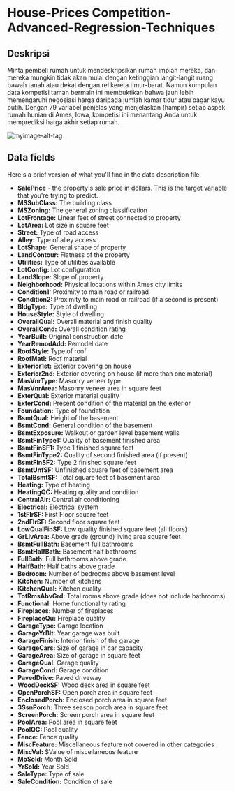 # House-Prices Competition-Advanced-Regression-Techniques

## Deskripsi

Minta pembeli rumah untuk mendeskripsikan rumah impian mereka, dan mereka mungkin tidak akan mulai dengan ketinggian langit-langit ruang bawah tanah atau dekat dengan rel kereta timur-barat. Namun kumpulan data kompetisi taman bermain ini membuktikan bahwa jauh lebih memengaruhi negosiasi harga daripada jumlah kamar tidur atau pagar kayu putih.
Dengan 79 variabel penjelas yang menjelaskan (hampir) setiap aspek rumah hunian di Ames, Iowa, kompetisi ini menantang Anda untuk memprediksi harga akhir setiap rumah. 

![myimage-alt-tag](https://storage.googleapis.com/kaggle-competitions/kaggle/5407/media/housesbanner.png)

## Data fields
Here's a brief version of what you'll find in the data description file.

<ul>
  <li> <b> SalePrice</b> - the property's sale price in dollars. This is the target variable that you're trying to predict. </li>
  <li> <b>MSSubClass:</b> The building class</li>
<li> <b>MSZoning:</b> The general zoning classification </li>
<li> <b>LotFrontage:</b> Linear feet of street connected to property </li>
<li> <b>LotArea:</b> Lot size in square feet
<li> <b>Street:</b> Type of road access
<li> <b>Alley:</b> Type of alley access
<li> <b>LotShape:</b> General shape of property
<li> <b>LandContour:</b> Flatness of the property
<li> <b>Utilities:</b> Type of utilities available
<li> <b>LotConfig:</b> Lot configuration
<li> <b>LandSlope:</b> Slope of property
<li> <b>Neighborhood:</b> Physical locations within Ames city limits
<li> <b>Condition1:</b> Proximity to main road or railroad
<li> <b>Condition2:</b> Proximity to main road or railroad (if a second is present)
<li> <b>BldgType:</b> Type of dwelling
<li> <b>HouseStyle:</b> Style of dwelling
<li> <b>OverallQual:</b> Overall material and finish quality
<li> <b>OverallCond:</b> Overall condition rating
<li> <b>YearBuilt:</b> Original construction date
<li> <b>YearRemodAdd:</b> Remodel date
<li> <b>RoofStyle:</b> Type of roof
<li> <b>RoofMatl:</b> Roof material
<li> <b>Exterior1st:</b> Exterior covering on house
<li> <b>Exterior2nd:</b> Exterior covering on house (if more than one material)
<li> <b>MasVnrType:</b> Masonry veneer type
<li> <b>MasVnrArea:</b> Masonry veneer area in square feet
<li> <b>ExterQual:</b> Exterior material quality
<li> <b>ExterCond:</b> Present condition of the material on the exterior
<li> <b>Foundation:</b> Type of foundation
<li> <b>BsmtQual:</b> Height of the basement
<li> <b>BsmtCond:</b> General condition of the basement
<li> <b>BsmtExposure:</b> Walkout or garden level basement walls
<li> <b>BsmtFinType1:</b> Quality of basement finished area
<li> <b>BsmtFinSF1:</b> Type 1 finished square feet
<li> <b>BsmtFinType2:</b> Quality of second finished area (if present)
<li> <b>BsmtFinSF2:</b> Type 2 finished square feet
<li> <b>BsmtUnfSF:</b> Unfinished square feet of basement area
<li> <b>TotalBsmtSF:</b> Total square feet of basement area
<li> <b>Heating:</b> Type of heating
<li> <b>HeatingQC:</b> Heating quality and condition
<li> <b>CentralAir:</b> Central air conditioning
<li> <b>Electrical:</b> Electrical system
<li> <b>1stFlrSF:</b> First Floor square feet
<li> <b>2ndFlrSF:</b> Second floor square feet
<li> <b>LowQualFinSF:</b> Low quality finished square feet (all floors)
<li> <b>GrLivArea:</b> Above grade (ground) living area square feet
<li> <b>BsmtFullBath:</b> Basement full bathrooms
<li> <b>BsmtHalfBath:</b> Basement half bathrooms
<li> <b>FullBath:</b> Full bathrooms above grade
<li> <b>HalfBath:</b> Half baths above grade
<li> <b>Bedroom:</b> Number of bedrooms above basement level
<li> <b>Kitchen:</b> Number of kitchens
<li> <b>KitchenQual:</b> Kitchen quality
<li> <b>TotRmsAbvGrd:</b> Total rooms above grade (does not include bathrooms)
<li> <b>Functional:</b> Home functionality rating
<li> <b>Fireplaces:</b> Number of fireplaces
<li> <b>FireplaceQu:</b> Fireplace quality
<li> <b>GarageType:</b> Garage location
<li> <b>GarageYrBlt:</b> Year garage was built
<li> <b>GarageFinish:</b> Interior finish of the garage
<li> <b>GarageCars:</b> Size of garage in car capacity
<li> <b>GarageArea:</b> Size of garage in square feet
<li> <b>GarageQual:</b> Garage quality
<li> <b>GarageCond:</b> Garage condition
<li> <b>PavedDrive:</b> Paved driveway
<li> <b>WoodDeckSF:</b> Wood deck area in square feet
<li> <b>OpenPorchSF:</b> Open porch area in square feet
<li> <b>EnclosedPorch:</b> Enclosed porch area in square feet
<li> <b>3SsnPorch:</b> Three season porch area in square feet
<li> <b>ScreenPorch:</b> Screen porch area in square feet
<li> <b>PoolArea:</b> Pool area in square feet
<li> <b>PoolQC:</b> Pool quality
<li> <b>Fence:</b> Fence quality
<li> <b>MiscFeature:</b> Miscellaneous feature not covered in other categories
<li> <b>MiscVal:</b> $Value of miscellaneous feature
<li> <b>MoSold:</b> Month Sold
<li> <b>YrSold:</b> Year Sold
<li> <b>SaleType:</b> Type of sale
  <li> <b>SaleCondition:</b> Condition of sale
  
  
